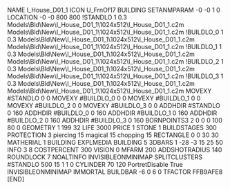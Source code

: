 NAME I_House_D01_1
ICON U_FrnOf17
BUILDING
SETANMPARAM -0 -0 1 0
LOCATION -0 -0 800 800
!STANDLO      1 0.3 Models\Bld\New\I_House_D01_1\1024x512\I_House_D01_1.c2m Models\Bld\New\I_House_D01_1\1024x512\I_House_D01_1.c2m
!BUILDLO_0    1 0.3 Models\Bld\New\I_House_D01_1\1024x512\I_House_D01_1.c2m Models\Bld\New\I_House_D01_1\1024x512\I_House_D01_1.c2m
!BUILDLO_1    1 0.3 Models\Bld\New\I_House_D01_1\1024x512\I_House_D01_1.c2m Models\Bld\New\I_House_D01_1\1024x512\I_House_D01_1.c2m
!BUILDLO_2    1 0.3 Models\Bld\New\I_House_D01_1\1024x512\I_House_D01_1.c2m Models\Bld\New\I_House_D01_1\1024x512\I_House_D01_1.c2m
!BUILDLO_3    1 0.3 Models\Bld\New\I_House_D01_1\1024x512\I_House_D01_1.c2m Models\Bld\New\I_House_D01_1\1024x512\I_House_D01_1.c2m
MOVEXY #STANDLO    0 0
MOVEXY #BUILDLO_0  0 0
MOVEXY #BUILDLO_1  0 0
MOVEXY #BUILDLO_2  0 0
MOVEXY #BUILDLO_3  0 0
ADDHDIR #STANDLO 0 160
ADDHDIR #BUILDLO_0 0 160
ADDHDIR #BUILDLO_1 0 160
ADDHDIR #BUILDLO_2 0 160
ADDHDIR #BUILDLO_3 0 160
BORNPOINTS3 2 0 0 0 100 80 0
GEOMETRY 1 199 32
LIFE     3000
PRICE 1 STONE 1
BUILDSTAGES 300
PROTECTION 3 piercing 15 magical 15 chopping 15
RECTANGLE    0 0 30 30
MATHERIAL 1 BUILDING
EXPLMEDIA BUILDING 5
3DBARS 1 -28 -3 15 25 50
INFO 3 8
COSTPERCENT 300
VISION 0
MFARM 200
ADDSHOTRADIUS 140
ROUNDLOCK 7
NOALTINFO
INVISIBLEONMINIMAP
SPLITCLUSTERS #STANDLO 500 15 1 1 0
CYLINDER 70 120
PortretDisable True
INVISIBLEONMINIMAP
IMMORTAL
BUILDBAR -6 0 6 0
TFACTOR FFB9AFE8
[END]
